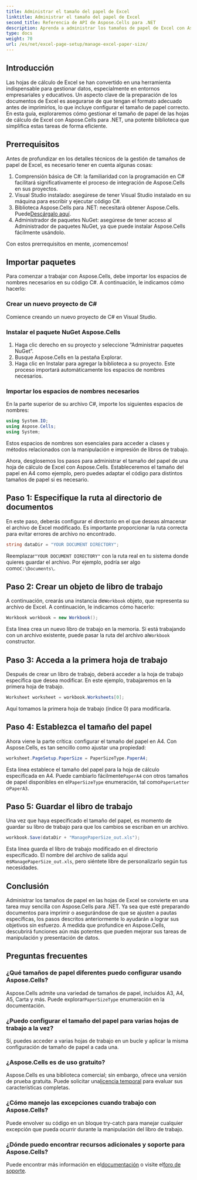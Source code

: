```yaml
---
title: Administrar el tamaño del papel de Excel
linktitle: Administrar el tamaño del papel de Excel
second_title: Referencia de API de Aspose.Cells para .NET
description: Aprenda a administrar los tamaños de papel de Excel con Aspose.Cells para .NET. Esta guía ofrece instrucciones paso a paso y ejemplos para una integración perfecta.
type: docs
weight: 70
url: /es/net/excel-page-setup/manage-excel-paper-size/
---
```

## Introducción

Las hojas de cálculo de Excel se han convertido en una herramienta indispensable para gestionar datos, especialmente en entornos empresariales y educativos. Un aspecto clave de la preparación de los documentos de Excel es asegurarse de que tengan el formato adecuado antes de imprimirlos, lo que incluye configurar el tamaño de papel correcto. En esta guía, exploraremos cómo gestionar el tamaño de papel de las hojas de cálculo de Excel con Aspose.Cells para .NET, una potente biblioteca que simplifica estas tareas de forma eficiente.

## Prerrequisitos

Antes de profundizar en los detalles técnicos de la gestión de tamaños de papel de Excel, es necesario tener en cuenta algunas cosas:

1. Comprensión básica de C#: la familiaridad con la programación en C# facilitará significativamente el proceso de integración de Aspose.Cells en sus proyectos.
2. Visual Studio instalado: asegúrese de tener Visual Studio instalado en su máquina para escribir y ejecutar código C#.
3. Biblioteca Aspose.Cells para .NET: necesitará obtener Aspose.Cells. Puede[Descárgalo aquí](https://releases.aspose.com/cells/net/).
4. Administrador de paquetes NuGet: asegúrese de tener acceso al Administrador de paquetes NuGet, ya que puede instalar Aspose.Cells fácilmente usándolo.

Con estos prerrequisitos en mente, ¡comencemos!

## Importar paquetes

Para comenzar a trabajar con Aspose.Cells, debe importar los espacios de nombres necesarios en su código C#. A continuación, le indicamos cómo hacerlo:

### Crear un nuevo proyecto de C#

Comience creando un nuevo proyecto de C# en Visual Studio.

### Instalar el paquete NuGet Aspose.Cells

1. Haga clic derecho en su proyecto y seleccione “Administrar paquetes NuGet”.
2. Busque Aspose.Cells en la pestaña Explorar.
3. Haga clic en Instalar para agregar la biblioteca a su proyecto. Este proceso importará automáticamente los espacios de nombres necesarios.

### Importar los espacios de nombres necesarios

En la parte superior de su archivo C#, importe los siguientes espacios de nombres:

```csharp
using System.IO;
using Aspose.Cells;
using System;
```

Estos espacios de nombres son esenciales para acceder a clases y métodos relacionados con la manipulación e impresión de libros de trabajo.

Ahora, desglosemos los pasos para administrar el tamaño del papel de una hoja de cálculo de Excel con Aspose.Cells. Estableceremos el tamaño del papel en A4 como ejemplo, pero puedes adaptar el código para distintos tamaños de papel si es necesario.

## Paso 1: Especifique la ruta al directorio de documentos

En este paso, deberás configurar el directorio en el que deseas almacenar el archivo de Excel modificado. Es importante proporcionar la ruta correcta para evitar errores de archivo no encontrado.

```csharp
string dataDir = "YOUR DOCUMENT DIRECTORY";
```

 Reemplazar`"YOUR DOCUMENT DIRECTORY"` con la ruta real en tu sistema donde quieres guardar el archivo. Por ejemplo, podría ser algo como`C:\Documents\`.

## Paso 2: Crear un objeto de libro de trabajo

 A continuación, crearás una instancia de`Workbook` objeto, que representa su archivo de Excel. A continuación, le indicamos cómo hacerlo:

```csharp
Workbook workbook = new Workbook();
```

 Esta línea crea un nuevo libro de trabajo en la memoria. Si está trabajando con un archivo existente, puede pasar la ruta del archivo al`Workbook` constructor.

## Paso 3: Acceda a la primera hoja de trabajo

Después de crear un libro de trabajo, deberá acceder a la hoja de trabajo específica que desea modificar. En este ejemplo, trabajaremos en la primera hoja de trabajo.

```csharp
Worksheet worksheet = workbook.Worksheets[0];
```

Aquí tomamos la primera hoja de trabajo (índice 0) para modificarla.

## Paso 4: Establezca el tamaño del papel

Ahora viene la parte crítica: configurar el tamaño del papel en A4. Con Aspose.Cells, es tan sencillo como ajustar una propiedad:

```csharp
worksheet.PageSetup.PaperSize = PaperSizeType.PaperA4;
```

 Esta línea establece el tamaño del papel para la hoja de cálculo especificada en A4. Puede cambiarlo fácilmente`PaperA4` con otros tamaños de papel disponibles en el`PaperSizeType` enumeración, tal como`PaperLetter` o`PaperA3`.

## Paso 5: Guardar el libro de trabajo

Una vez que haya especificado el tamaño del papel, es momento de guardar su libro de trabajo para que los cambios se escriban en un archivo.

```csharp
workbook.Save(dataDir + "ManagePaperSize_out.xls");
```

 Esta línea guarda el libro de trabajo modificado en el directorio especificado. El nombre del archivo de salida aquí es`ManagePaperSize_out.xls`, pero siéntete libre de personalizarlo según tus necesidades.

## Conclusión

Administrar los tamaños de papel en las hojas de Excel se convierte en una tarea muy sencilla con Aspose.Cells para .NET. Ya sea que esté preparando documentos para imprimir o asegurándose de que se ajusten a pautas específicas, los pasos descritos anteriormente lo ayudarán a lograr sus objetivos sin esfuerzo. A medida que profundice en Aspose.Cells, descubrirá funciones aún más potentes que pueden mejorar sus tareas de manipulación y presentación de datos.

## Preguntas frecuentes

### ¿Qué tamaños de papel diferentes puedo configurar usando Aspose.Cells?
 Aspose.Cells admite una variedad de tamaños de papel, incluidos A3, A4, A5, Carta y más. Puede explorar`PaperSizeType` enumeración en la documentación.

### ¿Puedo configurar el tamaño del papel para varias hojas de trabajo a la vez?
Sí, puedes acceder a varias hojas de trabajo en un bucle y aplicar la misma configuración de tamaño de papel a cada una.

### ¿Aspose.Cells es de uso gratuito?
 Aspose.Cells es una biblioteca comercial; sin embargo, ofrece una versión de prueba gratuita. Puede solicitar una[licencia temporal](https://purchase.aspose.com/temporary-license/) para evaluar sus características completas.

### ¿Cómo manejo las excepciones cuando trabajo con Aspose.Cells?
Puede envolver su código en un bloque try-catch para manejar cualquier excepción que pueda ocurrir durante la manipulación del libro de trabajo.

### ¿Dónde puedo encontrar recursos adicionales y soporte para Aspose.Cells?
 Puede encontrar más información en el[documentación](https://reference.aspose.com/cells/net/) o visite el[foro de soporte](https://forum.aspose.com/c/cells/9).